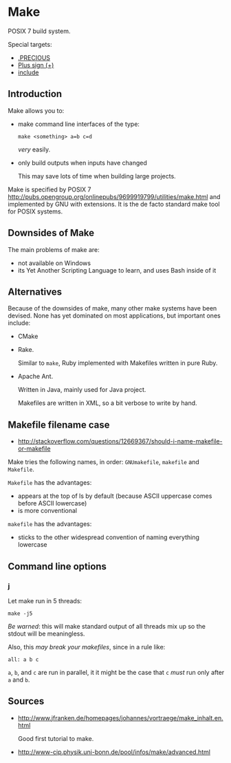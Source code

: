 # Make

POSIX 7 build system.

Special targets:

- [.PRECIOUS](precious/)
- [Plus sign (+)](plus-sign/)
- [include](include/)

## Introduction

Make allows you to:

-   make command line interfaces of the type:

        make <something> a=b c=d

    *very* easily.

-   only build outputs when inputs have changed

    This may save lots of time when building large projects.

Make is specified by POSIX 7 <http://pubs.opengroup.org/onlinepubs/9699919799/utilities/make.html> and implemented by GNU with extensions. It is the de facto standard make tool for POSIX systems.

## Downsides of Make

The main problems of make are:

- not available on Windows
- its Yet Another Scripting Language to learn, and uses Bash inside of it

## Alternatives

Because of the downsides of make, many other make systems have been devised. None has yet dominated on most applications, but important ones include:

-   CMake

-   Rake.

    Similar to `make`, Ruby implemented with Makefiles written in pure Ruby.

-   Apache Ant.

    Written in Java, mainly used for Java project.

    Makefiles are written in XML, so a bit verbose to write by hand.

## Makefile filename case

- <http://stackoverflow.com/questions/12669367/should-i-name-makefile-or-makefile>

Make tries the following names, in order: `GNUmakefile`, `makefile` and `Makefile`.

`Makefile` has the advantages:

- appears at the top of ls by default (because ASCII uppercase comes before ASCII lowercase)
- is more conventional

`makefile` has the advantages:

- sticks to the other widespread convention of naming everything lowercase

## Command line options

### j

Let make run in 5 threads:

    make -j5

*Be warned*: this will make standard output of all threads mix up so the stdout will be meaningless.

Also, this *may break your makefiles*, since in a rule like:

    all: a b c

`a`, `b`, and `c` are run in parallel, it it might be the case that `c` *must* run only after `a` and `b`.

## Sources

-   <http://www.jfranken.de/homepages/johannes/vortraege/make_inhalt.en.html>

    Good first tutorial to make.

-   <http://www-cip.physik.uni-bonn.de/pool/infos/make/advanced.html>

